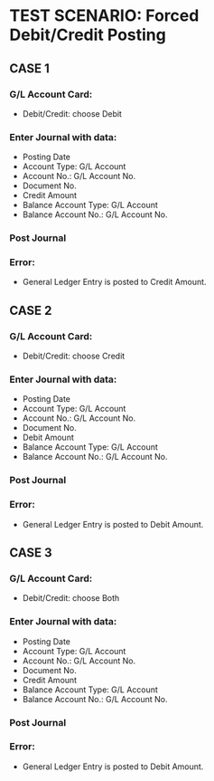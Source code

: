 # TEST SCENARIO: Forced Debit/Credit Posting

## CASE 1

### G/L Account Card:

- Debit/Credit: choose Debit

### Enter Journal with data: 

- Posting Date
- Account Type: G/L Account
- Account No.: G/L Account No.
- Document No.
- Credit Amount
- Balance Account Type: G/L Account
- Balance Account No.: G/L Account No.

### Post Journal

### Error: 

- General Ledger Entry is posted to Credit Amount.

## CASE 2

### G/L Account Card:

- Debit/Credit: choose Credit

### Enter Journal with data: 

- Posting Date
- Account Type: G/L Account
- Account No.: G/L Account No.
- Document No.
- Debit Amount
- Balance Account Type: G/L Account
- Balance Account No.: G/L Account No.

### Post Journal

### Error: 

- General Ledger Entry is posted to Debit Amount.

## CASE 3

### G/L Account Card:

- Debit/Credit: choose Both

### Enter Journal with data: 

- Posting Date
- Account Type: G/L Account
- Account No.: G/L Account No.
- Document No.
- Credit Amount
- Balance Account Type: G/L Account
- Balance Account No.: G/L Account No.

### Post Journal

### Error: 

- General Ledger Entry is posted to Debit Amount.
